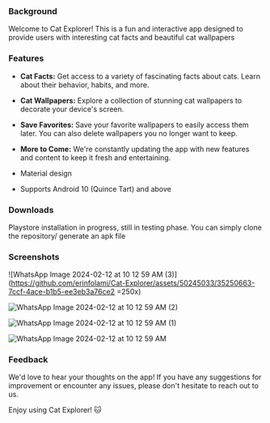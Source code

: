 ### Background

Welcome to Cat Explorer! This is a fun and interactive app designed to provide users with interesting cat facts and beautiful cat wallpapers



### Features
*  **Cat Facts:** Get access to a variety of fascinating facts about cats. Learn about their behavior, habits, and more. <br /> 
 
* **Cat Wallpapers:** Explore a collection of stunning cat wallpapers to decorate your device's screen. <br />
 
* **Save Favorites:** Save your favorite wallpapers to easily access them later. You can also delete wallpapers you no longer want to keep. <br /> 
 
* **More to Come:** We're constantly updating the app with new features and content to keep it fresh and entertaining. <br /> 
 
* Material design <br />
 
* Supports Android 10 (Quince Tart) and above <br />



### Downloads
 Playstore installation in progress, still in testing phase.
 You can simply clone the repository/ generate an apk file



### Screenshots
![WhatsApp Image 2024-02-12 at 10 12 59 AM (3)](https://github.com/erinfolami/Cat-Explorer/assets/50245033/35250663-7ccf-4ace-b1b5-ee3eb3a76ce2  =250x)

![WhatsApp Image 2024-02-12 at 10 12 59 AM (2)](https://github.com/erinfolami/Cat-Explorer/assets/50245033/12ef1cd8-4dcb-4c2f-b7ed-be984c4f59b0)

![WhatsApp Image 2024-02-12 at 10 12 59 AM (1)](https://github.com/erinfolami/Cat-Explorer/assets/50245033/a069237a-e86d-4506-aacf-dd370f0882ec)


![WhatsApp Image 2024-02-12 at 10 12 59 AM](https://github.com/erinfolami/Cat-Explorer/assets/50245033/05cdd656-8c2a-4a5e-9c9c-3a53576751e0)




### Feedback
We'd love to hear your thoughts on the app! If you have any suggestions for improvement or encounter any issues, please don't hesitate to reach out to us.

Enjoy using Cat Explorer! 🐱


 
